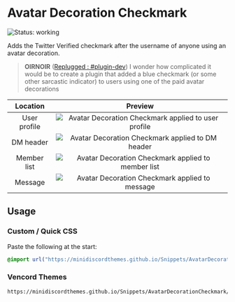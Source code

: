 # Avatar Decoration Checkmark
![Status: working](https://img.shields.io/badge/status-working-green?style=flat-square)

Adds the Twitter Verified checkmark after the username of anyone using an avatar decoration.

>**OIRNOIR** ([Replugged : #plugin-dev](https://discord.com/channels/1000926524452647132/1000955966520557689/1157562169303515136))
>I wonder how complicated it would be to create a plugin that added a blue checkmark (or some other sarcastic indicator) to users using one of the paid avatar decorations

|   Location   |                                    Preview                                     |
| :----------: | :----------------------------------------------------------------------------: |
| User profile |  ![Avatar Decoration Checkmark applied to user profile](preview/profile.avif)  |
|  DM header   |      ![Avatar Decoration Checkmark applied to DM header](preview/dm.avif)      |
| Member list  | ![Avatar Decoration Checkmark applied to member list](preview/memberlist.avif) |
|   Message    |    ![Avatar Decoration Checkmark applied to message](preview/message.avif)     |

## Usage
### Custom / Quick CSS
Paste the following at the start:
```css
@import url("https://minidiscordthemes.github.io/Snippets/AvatarDecorationCheckmark/main.css");
```
### Vencord Themes
```
https://minidiscordthemes.github.io/Snippets/AvatarDecorationCheckmark/main.css
```